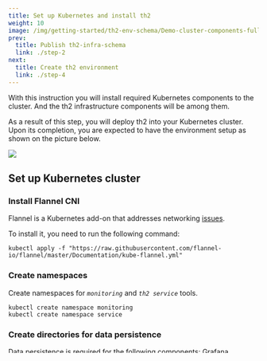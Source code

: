 ```yaml
---
title: Set up Kubernetes and install th2
weight: 10
image: /img/getting-started/th2-env-schema/Demo-cluster-components-full-schema.drawio.png
prev:
  title: Publish th2-infra-schema
  link: ./step-2
next:
  title: Create th2 environment
  link: ./step-4
---
```


<custom-stepper :steps="6" :step="3" > </custom-stepper>

With this instruction you will install required Kubernetes components to the cluster. And the th2 infrastructure components will be among them.

<!--more-->

As a result of this step, you will deploy th2 into your Kubernetes cluster.
Upon its completion, you are expected to have the environment setup as shown on the picture below.

![](/img/getting-started/th2-env-schema/Demo-cluster-components-4-install-th2.drawio.png)

## Set up Kubernetes cluster

### Install Flannel CNI

Flannel is a Kubernetes add-on that addresses networking [issues](https://kubernetes.io/docs/concepts/cluster-administration/networking/).

To install it, you need to run the following command:

```shell
kubectl apply -f "https://raw.githubusercontent.com/flannel-io/flannel/master/Documentation/kube-flannel.yml"
```


### Create namespaces

Create namespaces for _`monitoring`_ and _`th2 service`_ tools.

```shell
kubectl create namespace monitoring
kubectl create namespace service
```

### Create directories for data persistence

Data persistence is required for the following components: Grafana, Prometheus,
Loki, RabbitMQ - and should be set up at this point.

<notice note >

Examples below use HostPath type of
[Persistent Volume (PV)](https://kubernetes.io/docs/concepts/storage/persistent-volumes/).
Please read the documentation to choose an appropriate PV type for your environment.

</notice >

Create directories for data persistence with the next command.

<notice info >

If you are using minikube, directories must be created in the container with
Kubernetes cluster.

Use this command to get to minikube container:

```shell
minikube ssh
```

</notice >


```shell
sudo mkdir /opt/grafana /opt/prometheus /opt/loki /opt/rabbitmq
```

### Specify the version of th2-infra repository

Create a variable with repository version:

```shell
VERSION=1-5-x
```

### Create Kubernetes entities for data persistence

Create the persistent volumes (PVs) and persistent volume claims (PVCs):

Create environment variable with node name:

```shell
NODE_NAME=minikube
```

```shell
kubectl apply -f "https://th2-docs.herokuapp.com/api/config/$VERSION/pvs?node-name=$NODE_NAME"
kubectl apply -f "https://th2-docs.herokuapp.com/api/config/$VERSION/pvcs"
```

## Deploy th2

### Components of th2

#### Helm Operator

The Helm Operator is a Kubernetes operator, allowing one to declaratively manage Helm chart releases.
Using this you can automatically create Kubernetes objects (as **Pods**, **Namespaces**, **Deployments**, **Configmaps**,
**Secrets**, **Custom Resources**).

#### NGINX Ingress Controller

th2 uses its own implementation of the NGINX Ingress Controller.
It provides access to the th2 web services through HTTP.

#### Prometheus

Prometheus is an open-source systems monitoring and alerting toolkit.
It will be used by Grafana as a data source.
It also contains **Custom Resource Definitions** (CRD) required by the th2 infra.

#### th2 infra components

`th2-infra` helm chart contains description for 4 th2 components:
1. [_`th2-infra-editor`_](https://github.com/th2-net/th2-infra-editor)
2. [_`th2-infra-mgr`_](https://github.com/th2-net/th2-infra-mgr)
3. [_`th2-infra-operator`_](https://github.com/th2-net/th2-infra-operator)
4. [_`th2-infra-repo`_](https://github.com/th2-net/th2-infra-repo)


#### Kubernetes Dashboard

[Kubernetes Dashboard](https://kubernetes.io/docs/tasks/access-application-cluster/web-ui-dashboard/)
is a web-based Kubernetes user interface.
With this tool you can monitor existing Kubernetes objects and its details.

#### Grafana

Grafana provides dashboard for the CPU, memory, and network usage of the th2.

### Download Helm charts

```shell
helm repo add fluxcd "https://charts.fluxcd.io"
helm repo add ingress-nginx "https://kubernetes.github.io/ingress-nginx"
helm repo add prometheus-community "https://prometheus-community.github.io/helm-charts"
helm repo add th2 "https://th2-net.github.io"
helm repo add kubernetes-dashboard "https://kubernetes.github.io/dashboard/"
helm repo add grafana "https://grafana.github.io/helm-charts"
```

### Specify the platform

Set the name of the platform, which you use

<notice note >

If you use GitHub, then set the `PLATFORM` variable value as 'github'. If you use GitLab, then set it as 'gitlab'.

</notice>

```shell
PLATFORM=github
```

Create a personal access token by following this instruction: [_`Creating a personal access token`_](https://docs.github.com/en/authentication/keeping-your-account-and-data-secure/creating-a-personal-access-token)

Create variable with your token

```shell
USER_TOKEN=<your_personal_access_token>
```

### Create environment variables

Set cluster hostname.

<notice note >

Leave `K8S_HOSTNAME` empty if you have not configured DNS for your cluster. In this case it will be available by IP address. 

</notice>

```shell
K8S_HOSTNAME=
```

Set address for RabbitMQ automatically generated configurations. It must be Kubernetes cluster hostname or its IP.

<notice note >

You can get address with `kubectl cluster-info`.

</notice>

```shell
MQ_HOSTNAME=192.168.49.2
```

Set up variables for Cassandra database. As it is running on the same machine hostname will be `host.minikube.internal` ([more info](https://minikube.sigs.k8s.io/docs/handbook/host-access/)). The default name of Cassandra datacenter is `datacenter1`.

```shell
CASSANDRA_HOST=host.minikube.internal
CASSANDRA_DC=datacenter1
```
Set link to repository with your th2-infra-schema.

```shell
SCHEMA_LINK=<link-to-th2-infra-schema-git-repository>
```

### Install Helm charts

```shell
helm install helm-operator -n "service" --version=1.2.0 fluxcd/helm-operator -f "https://th2-docs.herokuapp.com/api/config/$VERSION/helm-operator.values"
helm install ingress -n "service" --version=3.31.0 ingress-nginx/ingress-nginx -f "https://th2-docs.herokuapp.com/api/config/$VERSION/ingress.values"
helm install prometheus -n "monitoring" --version=15.0.0 prometheus-community/kube-prometheus-stack -f "https://th2-docs.herokuapp.com/api/config/$VERSION/prometheus-operator.values?hosts=$K8S_HOSTNAME"
helm install th2-infra -n "service" --version=1.5.4 th2/th2 -f "https://th2-docs.herokuapp.com/api/config/$VERSION/service.values?platform=$PLATFORM&token=$USER_TOKEN&repository=$SCHEMA_LINK&host=$MQ_HOSTNAME&c-host=$CASSANDRA_HOST&dc=$CASSANDRA_DC" -f "https://th2-docs.herokuapp.com/api/config/$VERSION/secrets"
helm install dashboard -n "monitoring" kubernetes-dashboard/kubernetes-dashboard -f "https://th2-docs.herokuapp.com/api/config/$VERSION/dashboard.values?hosts=$K8S_HOSTNAME"
helm install loki -n "monitoring" --version=0.40.1 grafana/loki-stack -f "https://th2-docs.herokuapp.com/api/config/$VERSION/loki.values"
```
